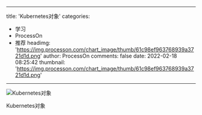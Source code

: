 
---
title: 'Kubernetes对象'
categories: 
 - 学习
 - ProcessOn
 - 推荐
headimg: 'https://img.processon.com/chart_image/thumb/61c98ef963768939a3721d1d.png'
author: ProcessOn
comments: false
date: 2022-02-18 08:25:42
thumbnail: 'https://img.processon.com/chart_image/thumb/61c98ef963768939a3721d1d.png'
---

<div>   
<img class="thumb" alt="Kubernetes对象" src="https://img.processon.com/chart_image/thumb/61c98ef963768939a3721d1d.png" referrerpolicy="no-referrer">
<p>Kubernetes对象</p>  
</div>
            
